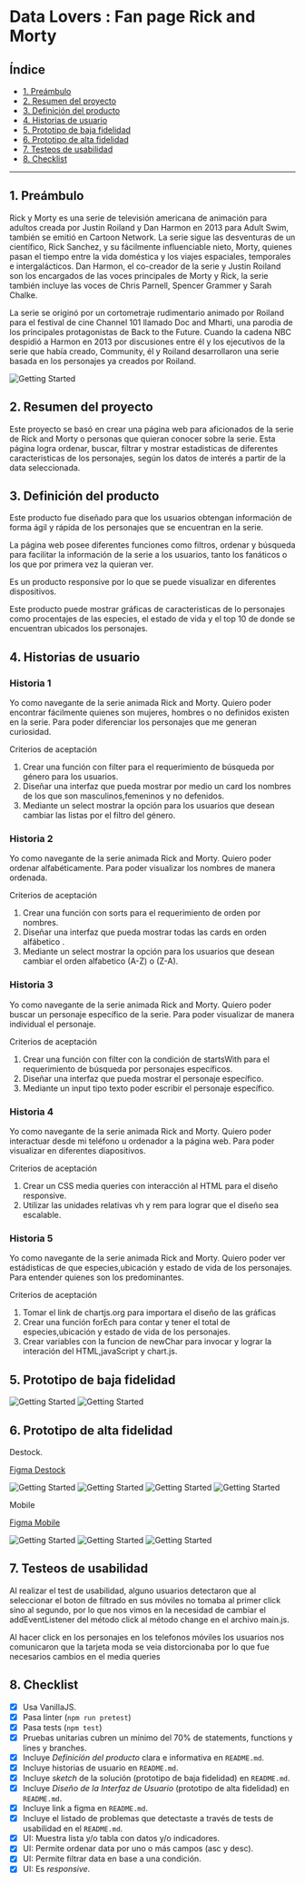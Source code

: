 # Data Lovers : Fan page Rick and Morty 

## Índice

* [1. Preámbulo](#1-preámbulo)
* [2. Resumen del proyecto](#2-resumen-del-proyecto)
* [3. Definición del producto](#3-definición-del-producto)
* [4. Historias de usuario](#4-historias-de-usuario)
* [5. Prototipo de baja fidelidad](#5-prototipo-de-baja-fidelidad5)
* [6. Prototipo de alta fidelidad](#6-prototipo-de-alta-fidelidad)
* [7. Testeos de usabilidad](#7-testeos-de-usabilidad)
* [8. Checklist](#8-checklist)

***

## 1. Preámbulo

Rick y Morty es una serie de televisión americana de animación para adultos creada por Justin Roiland y Dan Harmon en 2013 para Adult Swim, también se emitió en Cartoon Network. La serie sigue las desventuras de un científico, Rick Sanchez, y su fácilmente influenciable nieto, Morty, quienes pasan el tiempo entre la vida doméstica y los viajes espaciales, temporales e intergalácticos. Dan Harmon, el co-creador de la serie y Justin Roiland son los encargados de las voces principales de Morty y Rick, la serie también incluye las voces de Chris Parnell, Spencer Grammer y Sarah Chalke.

La serie se originó por un cortometraje rudimentario animado por Roiland para el festival de cine Channel 101 llamado Doc and Mharti, una parodia de los principales protagonistas de Back to the Future. Cuando la cadena NBC despidió a Harmon en 2013 por discusiones entre él y los ejecutivos de la serie que había creado, Community, él y Roiland desarrollaron una serie basada en los personajes ya creados por Roiland.

![Getting Started](./src/img/Img%20Serie.jpeg)

## 2. Resumen del proyecto

Este proyecto se basó en crear una página web para aficionados de la serie de Rick and Morty o
personas que quieran conocer sobre la serie. Esta página logra ordenar, buscar, filtrar y mostrar estadisticas de diferentes caracteristicas de los personajes, según los datos de interés a partir de la data seleccionada.


## 3. Definición del producto

Este producto fue diseñado para que los usuarios obtengan información de forma ágil y rápida de los personajes que se encuentran en la serie.

La página web posee diferentes funciones como filtros, ordenar y búsqueda para facilitar la información de la serie a los usuarios, tanto los fanáticos o los que por primera vez la quieran ver.

Es un producto responsive por lo que se puede visualizar en diferentes dispositivos.

Este producto puede mostrar gráficas de caracteristicas de lo personajes como  procentajes  de las especies, el estado de vida y  el top 10 de donde se encuentran ubicados los personajes.

## 4. Historias de usuario

### Historia 1 

Yo como navegante de la serie animada Rick and Morty.
Quiero poder encontrar fácilmente quienes son mujeres, hombres o no definidos  existen en la serie.
Para poder diferenciar los personajes que me generan curiosidad.

Criterios de aceptación

1. Crear una función con filter para el requerimiento de búsqueda por género para los
usuarios.
2. Diseñar una interfaz que pueda mostrar por medio un card los nombres de los que son masculinos,femeninos y no defenidos.
3. Mediante un select mostrar la opción para los usuarios que desean cambiar las listas
por el filtro del género.

### Historia 2

Yo como navegante de la serie animada Rick and Morty.
Quiero poder ordenar alfabéticamente.
Para poder visualizar los nombres de manera ordenada. 

Criterios de aceptación

1. Crear una función con sorts para el requerimiento de orden por nombres.
2. Diseñar una interfaz que pueda mostrar todas las cards en orden alfábetico .
3. Mediante un select mostrar la opción para los usuarios que desean cambiar el orden alfabetico (A-Z) o (Z-A).

### Historia 3

Yo como navegante de la serie animada Rick and Morty.
Quiero poder buscar un personaje específico de la serie.
Para poder visualizar de manera individual el personaje.

Criterios de aceptación

1. Crear una función con filter con la condición de startsWith para el requerimiento de búsqueda por personajes específicos.
2. Diseñar una interfaz que pueda mostrar el personaje específico.
3. Mediante un input tipo texto poder escribir el personaje específico.

### Historia 4

Yo como navegante de la serie animada Rick and Morty.
Quiero poder interactuar desde mi teléfono u ordenador a la página web.
Para poder visualizar en diferentes diapositivos.

Criterios de aceptación

1. Crear un CSS media queries con interacción al HTML para el diseño responsive.
2. Utilizar las unidades relativas vh y rem para lograr que el diseño sea escalable.

### Historia 5

Yo como navegante de la serie animada Rick and Morty.
Quiero poder ver estádisticas de que especies,ubicación y estado de vida de los personajes.
Para entender quienes son los predominantes.

Criterios de aceptación

1. Tomar el link de chartjs.org para importara el diseño de las gráficas
2. Crear una función forEch para contar y tener el total de especies,ubicación y estado de vida de los personajes.
3. Crear variables con la funcion de newChar para invocar y lograr la interación del HTML,javaScript y chart.js.


## 5. Prototipo de baja fidelidad

![Getting Started](./src/img/Prototipo%20de%20baja%20-%20Homepage.jpg)
![Getting Started](./src/img/Prototipo%20de%20baja%20-%20Character.jpg)

## 6. Prototipo de alta fidelidad


Destock. 

[Figma Destock](https://www.figma.com/file/zpUAV617XLAKNxqoVO8UW3/Rick-and-Morty-(Copy)?node-id=0%3A1&t=4m7tkwd4lafoMfrI-0) 


![Getting Started](./src/img/Welcome.png)
![Getting Started](./src/img/Characters.png)
![Getting Started](./src/img/Characters%20modal.png)
![Getting Started](./src/img/statistics.png)




Mobile

[Figma Mobile](https://www.figma.com/file/zpUAV617XLAKNxqoVO8UW3/Rick-and-Morty-(Copy)?node-id=239%3A2&t=4m7tkwd4lafoMfrI-0) 


![Getting Started](./src/img/Homepage%20Mobil.png)
![Getting Started](./src/img/Character%20Mobile.png)
![Getting Started](./src/img/Character%20Modal.png)




## 7. Testeos de usabilidad

Al realizar el test de usabilidad, alguno usuarios detectaron que al seleccionar el boton de filtrado en sus móviles no tomaba al primer click sino al segundo, por lo que nos vimos en la necesidad de cambiar el addEventListener del método click al método change en el archivo main.js.

Al hacer click en los personajes en los telefonos móviles los usuarios nos comunicaron que la tarjeta moda se veia distorcionaba por lo que fue necesarios cambios en el media  queries


## 8. Checklist

* [x] Usa VanillaJS.
* [x] Pasa linter (`npm run pretest`)
* [x] Pasa tests (`npm test`)
* [x] Pruebas unitarias cubren un mínimo del 70% de statements, functions y
  lines y branches.
* [x] Incluye _Definición del producto_ clara e informativa en `README.md`.
* [x] Incluye historias de usuario en `README.md`.
* [x] Incluye _sketch_ de la solución (prototipo de baja fidelidad) en
  `README.md`.
* [x] Incluye _Diseño de la Interfaz de Usuario_ (prototipo de alta fidelidad)
  en `README.md`.
* [x] Incluye link a figma en `README.md`.
* [x] Incluye el listado de problemas que detectaste a través de tests de
  usabilidad en el `README.md`.
* [x] UI: Muestra lista y/o tabla con datos y/o indicadores.
* [x] UI: Permite ordenar data por uno o más campos (asc y desc).
* [x] UI: Permite filtrar data en base a una condición.
* [x] UI: Es _responsive_.
